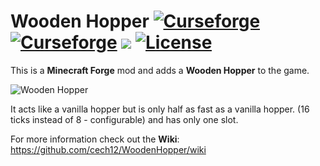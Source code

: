 # Wooden Hopper [![Curseforge](http://cf.way2muchnoise.eu/full_wooden-hopper_downloads.svg)](https://www.curseforge.com/minecraft/mc-mods/wooden-hopper) [![Curseforge](http://cf.way2muchnoise.eu/versions/For%20MC_wooden-hopper_all.svg)](https://www.curseforge.com/minecraft/mc-mods/wooden-hopper/files)  [![](https://img.shields.io/discord/752506676719910963.svg?style=flat&color=informational&logo=discord&label=Discord)](https://discord.gg/gRUFH5t) [![License](https://img.shields.io/github/license/cech12/WoodenHopper)](http://opensource.org/licenses/MIT)

This is a **Minecraft Forge** mod and adds a **Wooden Hopper** to the game.

![Wooden Hopper](https://raw.githubusercontent.com/cech12/WoodenHopper/master/material/logo.png)

It acts like a vanilla hopper but is only half as fast as a vanilla hopper. (16 ticks instead of 8 - configurable) and has only one slot.

For more information check out the **Wiki**: https://github.com/cech12/WoodenHopper/wiki
